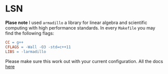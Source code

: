 # LSN

**Plase note** I used `armadillo` a library for linear algebra and scientific computing with high performance standards. In every `Makefile` you may find the following flags:
```Makefile
CC = g++
CFLAGS = -Wall -O3 -std=c++11
LIBS = -larmadillo
```
Please make sure this work out with your current configuration. All the docs [here](https://link-url-here.org)
 
